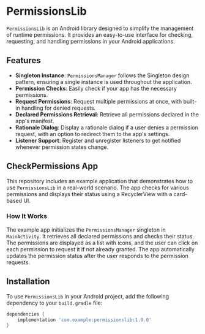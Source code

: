 # PermissionsLib

`PermissionsLib` is an Android library designed to simplify the management of runtime permissions. It provides an easy-to-use interface for checking, requesting, and handling permissions in your Android applications.

## Features

- **Singleton Instance**: `PermissionsManager` follows the Singleton design pattern, ensuring a single instance is used throughout the application.
- **Permission Checks**: Easily check if your app has the necessary permissions.
- **Request Permissions**: Request multiple permissions at once, with built-in handling for denied requests.
- **Declared Permissions Retrieval**: Retrieve all permissions declared in the app's manifest.
- **Rationale Dialog**: Display a rationale dialog if a user denies a permission request, with an option to redirect them to the app's settings.
- **Listener Support**: Register and unregister listeners to get notified whenever permission states change.

## CheckPermissions App

This repository includes an example application that demonstrates how to use `PermissionsLib` in a real-world scenario.
The app checks for various permissions and displays their status using a RecyclerView with a card-based UI.

### How It Works

The example app initializes the `PermissionsManager` singleton in `MainActivity`.
It retrieves all declared permissions and checks their status.
The permissions are displayed as a list with icons, and the user can click on each permission to request it if not already granted.
 The app automatically updates the permission status after the user responds to the permission requests.


## Installation

To use `PermissionsLib` in your Android project, add the following dependency to your `build.gradle` file:

```gradle
dependencies {
    implementation 'com.example:permissionslib:1.0.0'
}


